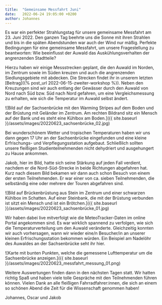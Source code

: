 ```yaml
---
title:  "Gemeinsame Messfahrt Juni"
date:   2022-06-24 19:05:00 +0200
author: Johannes
---
```


Es war ein perfekter Strahlungstag für unsere gemeinsame Messfahrt am 23. Juni 2022. Den ganzen Tag beehrte uns die Sonne mit ihren Strahlen und bis in die späten Abendstunden war auch der Wind nur mäßig. Perfekte Bedingungen für eine gemeinsame Messfahrt, um unsere Fragestellung zu beantworten: Wie beeinflusst der Auwald das Auskühlungsverhalten der angrenzenden Stadtteile?

Hierzu haben wir einige Messstrecken geplant, die den Auwald im Norden, im Zentrum sowie im Süden kreuzen und auch die angrenzenden Siedlungsgebiete mit abdecken. Die Strecken findet ihr in unserem letzten [Beitrag]({% post_url 2022-06-15-zweiter-workshop %}).
Neben den Kreuzungen sind wir auch entlang der Gewässer durch den Auwald von Nord nach Süd bzw. Süd nach Nord gefahren, um eine Vergleichsmessung zu erhalten, wie sich die Temperatur im Auwald selbst ändert.

![Bild auf der Sachsenbrücke mit den Warming Stripes auf dem Boden und der Brüstung mit Geländer im Zentrum. Am rechten Bildrand sitz ein Mensch auf der Bank und es steht eine Kühlbox am Boden.]({{ site.baseurl }}/assets/images/20220623_sachsenbrücke_02.jpg)

Bei wunderschönem Wetter und tropischen Temperaturen haben wir uns dann gegen 17 Uhr an der Sachsenbrücke eingefunden und eine kleine Erfrischungs- und Verpflegungsstation aufgebaut. Schließlich sollten unsere fleißigen Studienteilnehmenden nicht dehydriert und ausgehungert zu Hause ankommen. 


Jakob, hier im Bild, hatte sich seine Stärkung auf jeden Fall verdient, nachdem er die Nord-Süd-Strecke in beide Richtungen abgefahren hat. Kurz nach diesem Bild bekamen wir dann auch schon Besuch von einem der ersten Teilnehmenden. Er war einer von ca. sieben Teilnehmenden, die selbständig eine oder mehrere der Touren abgefahren sind.

![Bild auf Brückenbrüstung aus Stein im Zentrum und einer schwarzen Kühlbox im Schatten. Auf einer Steinbank, die mit der Brüstung verbunden ist sitzt ein Mensch und ist ein Brötchen.]({{ site.baseurl }}/assets/images/20220623_sachsenbrücke_01.jpg)

Wir haben dabei live mitverfolgt wie die MeteoTracker-Daten im online Portal angekommen sind. Es war wirklich spannend zu verfolgen, wie sich die Temperaturverteilung um den Auwald veränderte. Gleichzeitig konnten wir auch vorhersagen, wann wir wieder eine/n Besucher/in an unserer kleinen Erfrischungsstation bekommen würden. Ein Beispiel am Nadelöhr des Auwaldes an der Sachsenbrücke seht ihr hier.

![Karte mit bunten Punkten, welche die gemessene Lufttemperatur um die Sachsenbrücke anzeigen.]({{ site.baseurl }}/assets/images/20220623_messfahrt_messung_01.png)

Weitere Auswertungen finden dann in den nächsten Tagen statt. Wir hatten richtig Spaß und haben viele tolle Gespräche mit den Teilnehmenden führen können. Vielen Dank an alle fleißigen Fahrradfahrer:innen, die sich an einem so schönen Abend die Zeit für die Wissenschaft genommen haben!

Johannes, Oscar und Jakob
